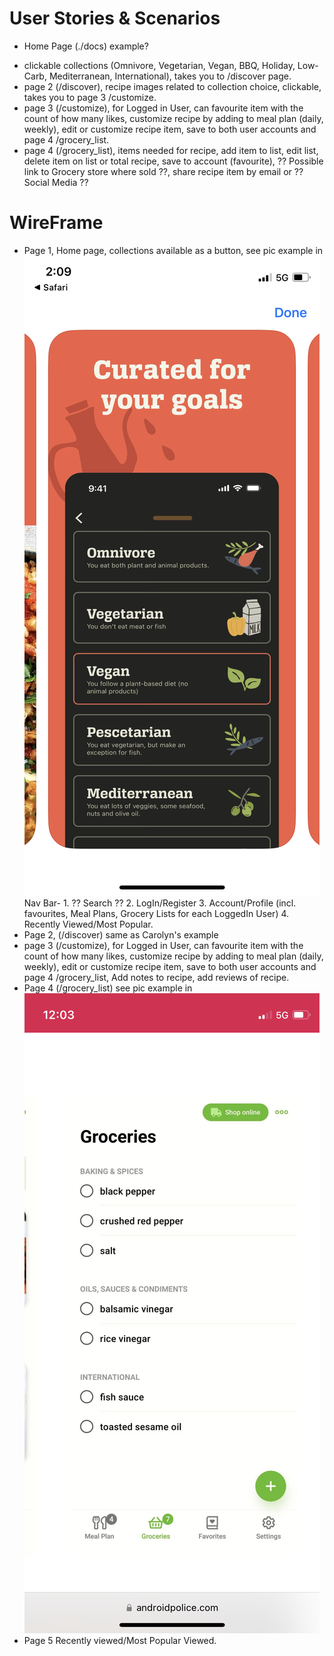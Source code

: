 # User Stories & Scenarios

- Home Page (./docs) example?

* clickable collections (Omnivore, Vegetarian, Vegan, BBQ, Holiday, Low-Carb, Mediterranean, International), takes you to /discover page.
* page 2 (/discover), recipe images related to collection choice, clickable, takes you to page 3 /customize.
* page 3 (/customize), for Logged in User, can favourite item with the count of how many likes, customize recipe by adding to meal plan (daily, weekly), edit or customize recipe item, save to both user accounts and page 4 /grocery_list.
* page 4 (/grocery_list), items needed for recipe, add item to list, edit list, delete item on list or total recipe, save to account (favourite), ?? Possible link to Grocery store where sold ??, share recipe item by email or ?? Social Media ??

# WireFrame

- Page 1, Home page, collections available as a button, see pic example in ![a relative link](docs/Home_page.png)
  Nav Bar- 1. ?? Search ?? 2. LogIn/Register 3. Account/Profile (incl. favourites, Meal Plans, Grocery Lists for each LoggedIn User) 4. Recently Viewed/Most Popular.
- Page 2, (/discover) same as Carolyn's example
- page 3 (/customize), for Logged in User, can favourite item with the count of how many likes, customize recipe by adding to meal plan (daily, weekly), edit or customize recipe item, save to both user accounts and page 4 /grocery_list, Add notes to recipe, add reviews of recipe.
- Page 4 (/grocery_list) see pic example in ![a relative link](docs/grocery_list.png)
- Page 5 Recently viewed/Most Popular Viewed.
